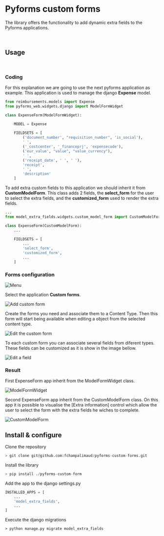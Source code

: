 # Pyforms custom forms

The library offers the functionality to add dynamic extra fields to the Pyforms applications.

&nbsp;

## Usage

&nbsp;

### Coding

For this explanation we are going to use the next pyforms application as example.
This application is used to manage the django **Expense** model.

```python
from reimbursements.models import Expense
from pyforms_web.widgets.django import ModelFormWidget

class ExpenseForm(ModelFormWidget):

    MODEL = Expense
    
    FIELDSETS = [
        ('document_number', "requisition_number", 'is_social'),
        ' ',
        ('_costcenter', '_financeprj', 'expensecode'),
        ('eur_value', "value", "value_currency"),
        ' ',
        ('receipt_date', ' ', ' '),
        'receipt',
        ' ',
        'description'
    ]
```

To add extra custom fields to this application we should inherit it from **CustomModelForm**.
This class adds 2 fields, the **select_form** for the user to select the extra fields, 
and the **customized_form** used to render the extra fields.

```python
...
from model_extra_fields.widgets.custom_model_form import CustomModelForm

class ExpenseForm(CustomModelForm):
    ...
    
    FIELDSETS = [
        ...
        'select_form',
        'customized_form',
        ...
    ]
```

### Forms configuration

![Menu](https://raw.githubusercontent.com/fchampalimaud/pyforms-custom-forms/master/docs/images/user-menu.png)

Select the application **Custom forms**.

![Add custom form](https://raw.githubusercontent.com/fchampalimaud/pyforms-custom-forms/master/docs/images/add-custom-form.png)

Create the forms you need and associate them to a Content Type. Then this form will start being available when editing a object from the selected content type.

![Edit the custom form](https://raw.githubusercontent.com/fchampalimaud/pyforms-custom-forms/master/docs/images/edit-custom-form.png)

To each custom form you can associate several fields from diferent types. These fields can be customized as it is show in the image bellow.

![Edit a field](https://raw.githubusercontent.com/fchampalimaud/pyforms-custom-forms/master/docs/images/edit-field.png)


### Result

First ExpenseForm app inherit from the ModelFormWidget class.

![ModelFormWidget](https://raw.githubusercontent.com/fchampalimaud/pyforms-custom-forms/master/docs/images/model_form_widget.png)


Second ExpenseForm app inherit from the CustomModelForm class.
On this app it is possible to visualise the [Extra information] control which allow the user to select the form with the extra fields he wiches to complete.

![CustomModelForm](https://raw.githubusercontent.com/fchampalimaud/pyforms-custom-forms/master/docs/images/custom_model_form.png)



## Install & configure

Clone the repository
```python
> git clone git@github.com:fchampalimaud/pyforms-custom-forms.git
```

Install the library
```python
> pip install ./pyforms-custom-form
```

Add the app to the django settings.py
```python
INSTALLED_APPS = [
    ...
    'model_extra_fields',
    ...
]
```

Execute the django migrations
```shell
> python manage.py migrate model_extra_fields
```